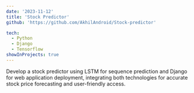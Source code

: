 ```yaml
---
date: '2023-11-12'
title: 'Stock Predictor'
github: 'https://github.com/AkhilAndroid/Stock-predictor'

tech:
  - Python
  - Django
  - Tensorflow
showInProjects: true
---
```


Develop a stock predictor using LSTM for sequence prediction and Django for web application deployment, integrating both technologies for accurate stock price forecasting and user-friendly access.